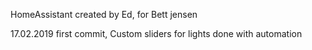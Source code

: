 HomeAssistant created by Ed, for Bett jensen

17.02.2019 first commit,
Custom sliders for lights done with automation
